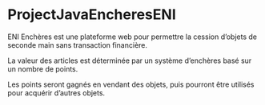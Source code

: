 # ProjectJavaEncheresENI

ENI Enchères est une plateforme web pour permettre la cession d’objets de seconde main sans transaction financière.

La valeur des articles est déterminée par un système d’enchères basé sur un nombre de points.

Les points seront gagnés en vendant des objets, puis pourront être utilisés pour acquérir d’autres objets.
